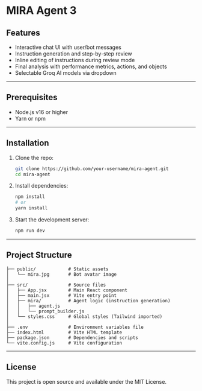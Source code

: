 # MIRA Agent 3


## Features

* Interactive chat UI with user/bot messages
* Instruction generation and step-by-step review
* Inline editing of instructions during review mode
* Final analysis with performance metrics, actions, and objects
* Selectable Groq AI models via dropdown

---

## Prerequisites

* Node.js v16 or higher
* Yarn or npm

---

## Installation

1. Clone the repo:

   ```bash
   git clone https://github.com/your-username/mira-agent.git
   cd mira-agent
   ```
2. Install dependencies:

   ```bash
   npm install
   # or
   yarn install
   ```

3. Start the development server:

   ```bash
   npm run dev
   ```

---

## Project Structure

```
├── public/            # Static assets
│   └── mira.jpg       # Bot avatar image
│
├── src/               # Source files
│   ├── App.jsx        # Main React component
│   ├── main.jsx       # Vite entry point
│   ├── mira/          # Agent logic (instruction generation)
│   │   ├── agent.js
│   │   └── prompt_builder.js
│   └── styles.css     # Global styles (Tailwind imported)
│
├── .env               # Environment variables file
├── index.html         # Vite HTML template
├── package.json       # Dependencies and scripts
└── vite.config.js     # Vite configuration
```

---


## License

This project is open source and available under the MIT License.
